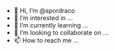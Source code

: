 - 👋 Hi, I’m @spordraco
- 👀 I’m interested in ...
- 🌱 I’m currently learning ...
- 💞️ I’m looking to collaborate on ...
- 📫 How to reach me ...

<!---
spordraco/spordraco is a ✨ special ✨ repository because its `README.md` (this file) appears on your GitHub profile.
You can click the Preview link to take a look at your changes.
--->
